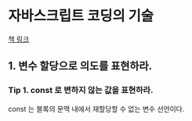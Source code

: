 # 자바스크립트 코딩의 기술


[책 링크](http://www.yes24.com/Product/Goods/85019231)

## 1. 변수 할당으로 의도를 표현하라.

### Tip 1. const 로 변하지 않는 값을 표현하라.

const 는 블록의 문맥 내에서 재할당할 수 없는 변수 선언이다.

